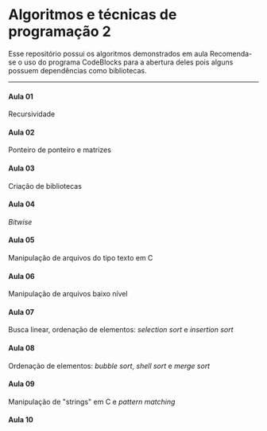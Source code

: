 # Algoritmos e técnicas de programação 2

Esse repositório possui os algoritmos demonstrados em aula
Recomenda-se o uso do programa CodeBlocks para a abertura deles pois alguns possuem dependências como bibliotecas.

----------

#### Aula 01

Recursividade  

#### Aula 02

Ponteiro de ponteiro e matrizes

#### Aula 03

Criação de bibliotecas

#### Aula 04

*Bitwise*

#### Aula 05

Manipulação de arquivos do tipo texto em C

#### Aula 06

Manipulação de arquivos baixo nível

#### Aula 07

Busca linear, ordenação de elementos: *selection sort* e *insertion sort*

#### Aula 08

Ordenação de elementos: *bubble sort*, *shell sort* e *merge sort*

#### Aula 09

Manipulação de "strings" em C e *pattern matching*

#### Aula 10
